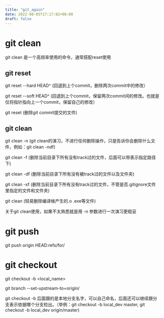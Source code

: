 ```yaml
---
title: "git_again"
date: 2022-08-05T17:17:02+08:00
draft: false
---
```

# git clean
git clean 是一个高频率使用的命令，通常搭配reset使用
## git reset 
git reset --hard HEAD^ (回退到上个commit，删除两次commit中的修改）

git reset --soft HEAD^ (回退到上个commit，保留两次commit间的修改。也就是仅将指针指向上一个commit，保留自己的修改）

git reset (删除git commit提交的文件)
## git clean
git clean -n (git clean的演习，不进行任何删除操作，只是告诉你会删除什么文件，例如：git clean -ndf)

git clean -f (删除当前目录下所有没有track过的文件，后面可以带<path>表示指定路径下)
  
git clean -df (删除当前目录下所有没有被track过的文件以及文件夹)
  
git clean -xf (删除当前目录下所有没有track过的文件，不管是否.gitignore文件里指定的文件和文件夹)
  
git clean (轻易删除编译候产生的.o .exe等文件)
  
关于git clean使用，如果不太熟悉就是用 -n 参数进行一次演习更稳妥
  
# git push

git push origin HEAD:refs/for/<branchName>

# git checkout
git checkout -b <local_name> 
  
git branch --set-upstream-to=origin/<branchName>
  
git checkout -b 后面跟的是本地分支名字，可以自己命名，后面还可以继续跟分支表示依据哪个分支检出。（举例：git checkout -b local_dev master, git checkout -b local_dev origin/master)
